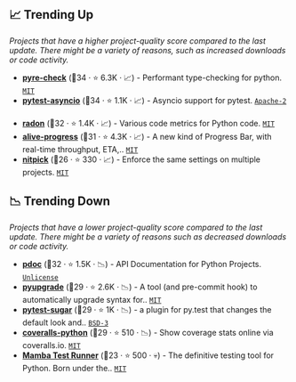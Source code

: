 ## 📈 Trending Up

_Projects that have a higher project-quality score compared to the last update. There might be a variety of reasons, such as increased downloads or code activity._

- <b><a href="https://github.com/facebook/pyre-check">pyre-check</a></b> (🥈34 ·  ⭐ 6.3K · 📈) - Performant type-checking for python. <code><a href="http://bit.ly/34MBwT8">MIT</a></code>
- <b><a href="https://github.com/pytest-dev/pytest-asyncio">pytest-asyncio</a></b> (🥈34 ·  ⭐ 1.1K · 📈) - Asyncio support for pytest. <code><a href="http://bit.ly/3nYMfla">Apache-2</a></code> <code><img src="https://docs.pytest.org/en/stable/_static/favicon.png" style="display:inline;" width="13" height="13"></code>
- <b><a href="https://github.com/rubik/radon">radon</a></b> (🥈32 ·  ⭐ 1.4K · 📈) - Various code metrics for Python code. <code><a href="http://bit.ly/34MBwT8">MIT</a></code>
- <b><a href="https://github.com/rsalmei/alive-progress">alive-progress</a></b> (🥈31 ·  ⭐ 4.3K · 📈) - A new kind of Progress Bar, with real-time throughput, ETA,.. <code><a href="http://bit.ly/34MBwT8">MIT</a></code>
- <b><a href="https://github.com/andreoliwa/nitpick">nitpick</a></b> (🥉26 ·  ⭐ 330 · 📈) - Enforce the same settings on multiple projects. <code><a href="http://bit.ly/34MBwT8">MIT</a></code> <code><img src="https://cdn.iconscout.com/icon/free/png-256/8-eight-digital-number-numerical-numbers-36025.png" style="display:inline;" width="13" height="13"></code>

## 📉 Trending Down

_Projects that have a lower project-quality score compared to the last update. There might be a variety of reasons such as decreased downloads or code activity._

- <b><a href="https://github.com/mitmproxy/pdoc">pdoc</a></b> (🥈32 ·  ⭐ 1.5K · 📉) - API Documentation for Python Projects. <code><a href="http://bit.ly/3rvuUlR">Unlicense</a></code>
- <b><a href="https://github.com/asottile/pyupgrade">pyupgrade</a></b> (🥈29 ·  ⭐ 2.6K · 📉) - A tool (and pre-commit hook) to automatically upgrade syntax for.. <code><a href="http://bit.ly/34MBwT8">MIT</a></code>
- <b><a href="https://github.com/Teemu/pytest-sugar">pytest-sugar</a></b> (🥉29 ·  ⭐ 1K · 📉) - a plugin for py.test that changes the default look and.. <code><a href="http://bit.ly/3aKzpTv">BSD-3</a></code> <code><img src="https://docs.pytest.org/en/stable/_static/favicon.png" style="display:inline;" width="13" height="13"></code>
- <b><a href="https://github.com/TheKevJames/coveralls-python">coveralls-python</a></b> (🥉29 ·  ⭐ 510 · 📉) - Show coverage stats online via coveralls.io. <code><a href="http://bit.ly/34MBwT8">MIT</a></code> <code><img src="https://docs.pytest.org/en/stable/_static/favicon.png" style="display:inline;" width="13" height="13"></code>
- <b><a href="https://github.com/nestorsalceda/mamba">Mamba Test Runner</a></b> (🥉23 ·  ⭐ 500 · 💀) - The definitive testing tool for Python. Born under the.. <code><a href="http://bit.ly/34MBwT8">MIT</a></code>

